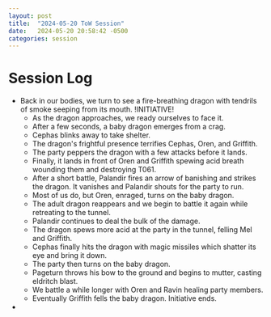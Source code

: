 ```yaml
---
layout: post
title:  "2024-05-20 ToW Session"
date:   2024-05-20 20:58:42 -0500
categories: session
---
```


# Session Log
- Back in our bodies, we turn to see a fire-breathing dragon with tendrils of smoke seeping from its mouth. !INITIATIVE!
    - As the dragon approaches, we ready ourselves to face it.
    - After a few seconds, a baby dragon emerges from a crag.
    - Cephas blinks away to take shelter.
    - The dragon's frightful presence terrifies Cephas, Oren, and Griffith.
    - The party peppers the dragon with a few attacks before it lands.
    - Finally, it lands in front of Oren and Griffith spewing acid breath wounding them and destroying T061.
    - After a short battle, Palandir fires an arrow of banishing and strikes the dragon. It vanishes and Palandir shouts for the party to run.
    - Most of us do, but Oren, enraged, turns on the baby dragon.
    - The adult dragon reappears and we begin to battle it again while retreating to the tunnel.
    - Palandir continues to deal the bulk of the damage.
    - The dragon spews more acid at the party in the tunnel, felling Mel and Griffith.
    - Cephas finally hits the dragon with magic missiles which shatter its eye and bring it down.
    - The party then turns on the baby dragon.
    - Pageturn throws his bow to the ground and begins to mutter, casting eldritch blast.
    - We battle a while longer with Oren and Ravin healing party members.
    - Eventually Griffith fells the baby dragon. Initiative ends.
- 

